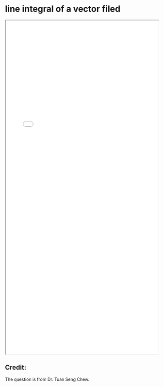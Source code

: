 # line integral of a vector filed


<!--more-->

<iframe src="/pdf/line_integral_of_vector_field.pdf" height="1100px" width="100%"></iframe>

## Credit:
The question is from Dr. Tuan Seng Chew.
